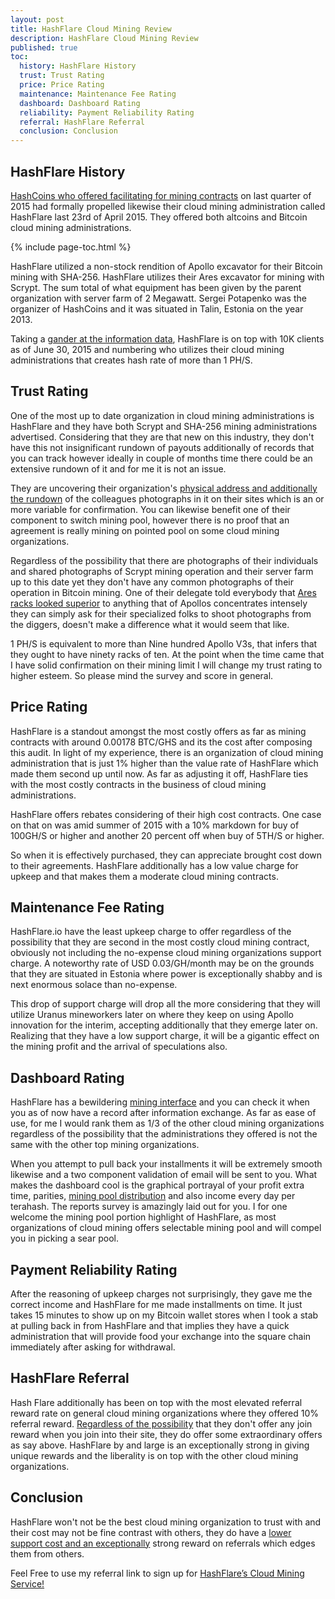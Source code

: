 ```yaml
---
layout: post
title: HashFlare Cloud Mining Review
description: HashFlare Cloud Mining Review
published: true
toc:
  history: HashFlare History
  trust: Trust Rating
  price: Price Rating
  maintenance: Maintenance Fee Rating
  dashboard: Dashboard Rating
  reliability: Payment Reliability Rating
  referral: HashFlare Referral
  conclusion: Conclusion
---
```


<h2 id="history">HashFlare History</h2>

<p><a href="/usb-bitcoin-miner/">HashCoins who offered facilitating for mining contracts</a> on last quarter of 2015 had formally propelled likewise their cloud mining administration called HashFlare last 23rd of April 2015. They offered both altcoins and Bitcoin cloud mining administrations. </p>

{% include page-toc.html %}

<p>HashFlare utilized a non-stock rendition of Apollo excavator for their Bitcoin mining with SHA-256. HashFlare utilizes their Ares excavator for mining with Scrypt. The sum total of what equipment has been given by the parent organization with server farm of 2 Megawatt. Sergei Potapenko was the organizer of HashCoins and it was situated in Talin, Estonia on the year 2013. </p>

<p>Taking a <a href="/how-to-mine-bitcoins/">gander at the information data</a>, HashFlare is on top with 10K clients as of June 30, 2015 and numbering who utilizes their cloud mining administrations that creates hash rate of more than 1 PH/S. </p>

<h2 id="trust">Trust Rating</h2>

<p>One of the most up to date organization in cloud mining administrations is HashFlare and they have both Scrypt and SHA-256 mining administrations advertised. Considering that they are that new on this industry, they don't have this not insignificant rundown of payouts additionally of records that you can track however ideally in couple of months time there could be an extensive rundown of it and for me it is not an issue. </p>

<p>They are uncovering their organization's <a href="/what-is-bitcoin-mining-and-how-to-be-a-bitcoin-miner/">physical address and additionally the rundown</a> of the colleagues photographs in it on their sites which is an or more variable for confirmation. You can likewise benefit one of their component to switch mining pool, however there is no proof that an agreement is really mining on pointed pool on some cloud mining organizations. </p>

<p>Regardless of the possibility that there are photographs of their individuals and shared photographs of Scrypt mining operation and their server farm up to this date yet they don't have any common photographs of their operation in Bitcoin mining. One of their delegate told everybody that <a href="/bitcoin-in-venezuela-hides-when-crisis-strikes/">Ares racks looked superior</a> to anything that of Apollos concentrates intensely they can simply ask for their specialized folks to shoot photographs from the diggers, doesn't make a difference what it would seem that like. </p>

<p>1 PH/S is equivalent to more than Nine hundred Apollo V3s, that infers that they ought to have ninety racks of ten. At the point when the time came that I have solid confirmation on their mining limit I will change my trust rating to higher esteem. So please mind the survey and score in general. </p>

<h2 id="price">Price Rating</h2>

<p>HashFlare is a standout amongst the most costly offers as far as mining contracts with around 0.00178 BTC/GHS and its the cost after composing this audit. In light of my experience, there is an organization of cloud mining administration that is just 1% higher than the value rate of HashFlare which made them second up until now. As far as adjusting it off, HashFlare ties with the most costly contracts in the business of cloud mining administrations. </p>

<p>HashFlare offers rebates considering of their high cost contracts. One case on that on was amid summer of 2015 with a 10% markdown for buy of 100GH/S or higher and another 20 percent off when buy of 5TH/S or higher. </p>

<p>So when it is effectively purchased, they can appreciate brought cost down to their agreements. HashFlare additionally has a low value charge for upkeep and that makes them a moderate cloud mining contracts. </p>

<h2 id="maintenance">Maintenance Fee Rating</h2>

<p>HashFlare.io have the least upkeep charge to offer regardless of the possibility that they are second in the most costly cloud mining contract, obviously not including the no-expense cloud mining organizations support charge. A noteworthy rate of USD 0.03/GH/month may be on the grounds that they are situated in Estonia where power is exceptionally shabby and is next enormous solace than no-expense. </p>

<p>This drop of support charge will drop all the more considering that they will utilize Uranus mineworkers later on where they keep on using Apollo innovation for the interim, accepting additionally that they emerge later on. Realizing that they have a low support charge, it will be a gigantic effect on the mining profit and the arrival of speculations also. </p>

<h2 id="dashboard">Dashboard Rating</h2>

<p>HashFlare has a bewildering <a href="/thinking-over-retiring-on-bitcoin/">mining interface</a> and you can check it when you as of now have a record after information exchange. As far as ease of use, for me I would rank them as 1/3 of the other cloud mining organizations regardless of the possibility that the administrations they offered is not the same with the other top mining organizations. </p>

<p>When you attempt to pull back your installments it will be extremely smooth likewise and a two component validation of email will be sent to you. What makes the dashboard cool is the graphical portrayal of your profit extra time, parities, <a href="/how-to-avoid-bitcoin-cloud-mining-scams/">mining pool distribution</a> and also income every day per terahash. The reports survey is amazingly laid out for you. I for one welcome the mining pool portion highlight of HashFlare, as most organizations of cloud mining offers selectable mining pool and will compel you in picking a sear pool. </p>

<h2 id="reliability">Payment Reliability Rating</h2>

<p>After the reasoning of upkeep charges not surprisingly, they gave me the correct income and HashFlare for me made installments on time. It just takes 15 minutes to show up on my Bitcoin wallet stores when I took a stab at pulling back in from HashFlare and that implies they have a quick administration that will provide food your exchange into the square chain immediately after asking for withdrawal. </p>

<h2 id="referral">HashFlare Referral</h2>

<p>Hash Flare additionally has been on top with the most elevated referral reward rate on general cloud mining organizations where they offered 10% referral reward. <a href="/software/">Regardless of the possibility</a> that they don't offer any join reward when you join into their site, they do offer some extraordinary offers as say above. HashFlare by and large is an exceptionally strong in giving unique rewards and the liberality is on top with the other cloud mining organizations. </p>

<h2 id="conclusion">Conclusion</h2>

<p>HashFlare won't not be the best cloud mining organization to trust with and their cost may not be fine contrast with others, they do have a <a href="/pools/">lower support cost and an exceptionally</a> strong reward on referrals which edges them from others. </p>

<p>Feel Free to use my referral link to sign up for <a href="http://geni.us/hashflare">HashFlare’s Cloud Mining Service!</a></p>
